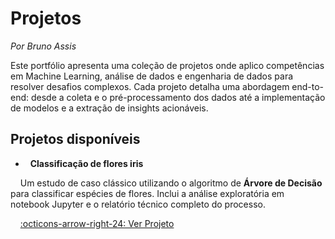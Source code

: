 # Projetos
*Por Bruno Assis*

Este portfólio apresenta uma coleção de projetos onde aplico competências em Machine Learning, análise de dados e engenharia de dados para resolver desafios complexos. Cada projeto detalha uma abordagem end-to-end: desde a coleta e o pré-processamento dos dados até a implementação de modelos e a extração de insights acionáveis.


## Projetos disponíveis

<div class="grid cards" markdown>

-   __Classificação de flores iris__



    Um estudo de caso clássico utilizando o algoritmo de **Árvore de Decisão** para classificar espécies de flores. Inclui a análise exploratória em notebook Jupyter e o relatório técnico completo do processo.

    [:octicons-arrow-right-24: Ver Projeto](projeto/main.md)

</div>